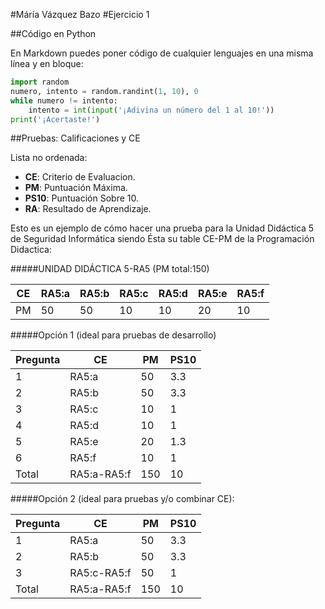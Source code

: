 #Máría Vázquez Bazo
#Ejercicio 1

##Código en Python

En Markdown puedes poner código de cualquier lenguajes en una misma línea y en bloque:

```python
import random
numero, intento = random.randint(1, 10), 0
while numero != intento:
    intento = int(input('¡Adivina un número del 1 al 10!'))
print('¡Acertaste!')
```
##Pruebas: Calificaciones y CE


Lista no ordenada:

* **CE**: Criterio de Evaluacion.
* **PM**: Puntuación Máxima.
* **PS10**: Puntuación Sobre 10.
* **RA**: Resultado de Aprendizaje.

Esto es un ejemplo de cómo hacer una prueba para la Unidad Didáctica 5 de Seguridad Informática siendo Ésta su table CE-PM de la Programación Didactica:

#####UNIDAD DIDÁCTICA 5-RA5 (PM total:150)

| **CE** | **RA5:a** | **RA5:b** | **RA5:c** | **RA5:d** | **RA5:e** | **RA5:f** |
|-----|------|-------|--------|-------|------|------|
| PM  |  50  |  50   |   10   |  10   |  20  |  10  | 

#####Opción 1 (ideal para pruebas de desarrollo)


| Pregunta | CE | PM |  PS10 |
|--------|-----------|------|------|
| 1  | RA5:a   |  50   |  3.3 |
| 2 | RA5:b |  50  | 3.3 |
| 3 | RA5:c |  10  | 1 |
| 4 | RA5:d |  10   | 1 |
| 5 | RA5:e |  20  | 1.3 |
| 6 | RA5:f |  10  | 1 |
| Total | RA5:a-RA5:f | 150| 10 |

#####Opción 2 (ideal para pruebas y/o combinar CE):


| Pregunta | CE | PM |  PS10 |
|--------|-------|------|-----|
| 1  | RA5:a   |  50   |  3.3 |
| 2 | RA5:b |  50  | 3.3 |
| 3 | RA5:c-RA5:f |  50  | 1 |
| Total | RA5:a-RA5:f | 150| 10 |
